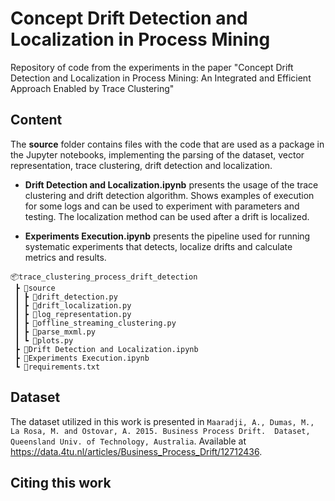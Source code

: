 # Concept Drift Detection and Localization in Process Mining

Repository of code from the experiments in the paper "Concept Drift Detection and Localization in Process Mining: An Integrated and Efficient Approach Enabled by Trace Clustering"

## Content

The **source** folder contains files with the code that are used as a package in the Jupyter notebooks, implementing the parsing of the dataset, vector representation, trace clustering, drift detection and localization.

- **Drift Detection and Localization.ipynb** presents the usage of the trace clustering and drift detection algorithm. Shows examples of execution for some logs and can be used to experiment with parameters and testing. The localization method can be used after a drift is localized.

- **Experiments Execution.ipynb** presents the pipeline used for running systematic experiments that detects, localize drifts and calculate metrics and results. 

```
📦trace_clustering_process_drift_detection
 ┣ 📂source
 ┃ ┣ 📜drift_detection.py
 ┃ ┣ 📜drift_localization.py
 ┃ ┣ 📜log_representation.py
 ┃ ┣ 📜offline_streaming_clustering.py
 ┃ ┣ 📜parse_mxml.py
 ┃ ┗ 📜plots.py
 ┣ 📜Drift Detection and Localization.ipynb
 ┣ 📜Experiments Execution.ipynb
 ┗ 📜requirements.txt
```


## Dataset

The dataset utilized in this work is presented in `Maaradji, A., Dumas, M., La Rosa, M. and Ostovar, A. 2015. Business Process Drift.  Dataset, Queensland Univ. of Technology, Australia`. Available at https://data.4tu.nl/articles/Business_Process_Drift/12712436.



## Citing this work